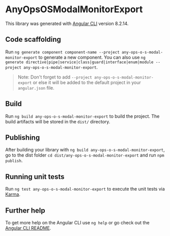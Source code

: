 # AnyOpsOSModalMonitorExport

This library was generated with [Angular CLI](https://github.com/angular/angular-cli) version 8.2.14.

## Code scaffolding

Run `ng generate component component-name --project any-ops-o-s-modal-monitor-export` to generate a new component. You can also use `ng generate directive|pipe|service|class|guard|interface|enum|module --project any-ops-o-s-modal-monitor-export`.
> Note: Don't forget to add `--project any-ops-o-s-modal-monitor-export` or else it will be added to the default project in your `angular.json` file. 

## Build

Run `ng build any-ops-o-s-modal-monitor-export` to build the project. The build artifacts will be stored in the `dist/` directory.

## Publishing

After building your library with `ng build any-ops-o-s-modal-monitor-export`, go to the dist folder `cd dist/any-ops-o-s-modal-monitor-export` and run `npm publish`.

## Running unit tests

Run `ng test any-ops-o-s-modal-monitor-export` to execute the unit tests via [Karma](https://karma-runner.github.io).

## Further help

To get more help on the Angular CLI use `ng help` or go check out the [Angular CLI README](https://github.com/angular/angular-cli/blob/master/README.md).
